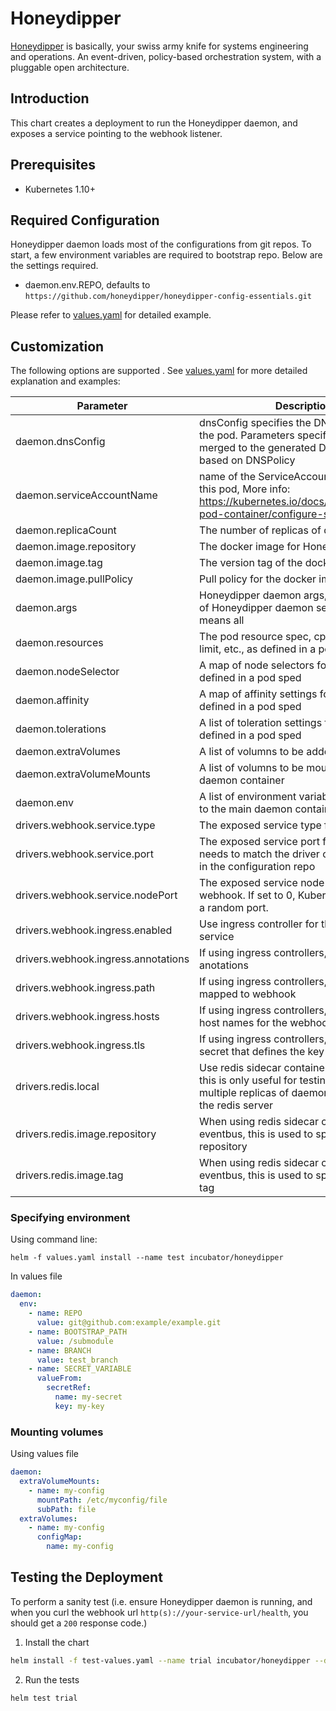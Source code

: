 # Honeydipper

[Honeydipper](https://github.com/honeydipper/honeydipper) is basically, your swiss army knife for systems engineering and operations. An event-driven, policy-based orchestration system, with a pluggable open architecture.

## Introduction

This chart creates a deployment to run the Honeydipper daemon, and exposes a service pointing to the webhook listener.

## Prerequisites

 * Kubernetes 1.10+

## Required Configuration

Honeydipper daemon loads most of the configurations from git repos. To start, a few environment variables are required to bootstrap repo. Below are the settings required.

 * daemon.env.REPO, defaults to `https://github.com/honeydipper/honeydipper-config-essentials.git`

Please refer to [values.yaml](./values.yaml) for detailed example.

## Customization

The following options are supported . See [values.yaml](./values.yaml) for more detailed explanation and examples:

| Parameter | Description | Default |
| --------- | ----------- | ------- |
| daemon.dnsConfig | dnsConfig specifies the DNS parameters of the pod. Parameters specified here will be merged to the generated DNS configuration based on DNSPolicy | |
| daemon.serviceAccountName | name of the ServiceAccount to use to run this pod, More info: https://kubernetes.io/docs/tasks/configure-pod-container/configure-service-account/ | |
| daemon.replicaCount | The number of replicas of daemons to start | 1 |
| daemon.image.repository | The docker image for Honeydipper daemon | `honeydipper/honeydipper` |
| daemon.image.tag | The version tag of the docker image to use | `latest` |
| daemon.image.pullPolicy | Pull policy for the docker image | `Always` |
| daemon.args | Honeydipper daemon args, should be a list of Honeydipper daemon services, empty means all | |
| daemon.resources | The pod resource spec, cpu limit, memory limit, etc., as defined in a pod sped | |
| daemon.nodeSelector | A map of node selectors for the pod, as defined in a pod sped | |
| daemon.affinity | A map of affinity settings for the pod, as defined in a pod sped | |
| daemon.tolerations | A list of toleration settings for the pod, as defined in a pod sped | |
| daemon.extraVolumes | A list of volumns to be added to the pod | |
| daemon.extraVolumeMounts | A list of volumns to be mounted to main daemon container | |
| daemon.env | A list of environment variables to be added to the main daemon container | |
| drivers.webhook.service.type | The exposed service type for the webhook | `LoadBalancer` |
| drivers.webhook.service.port | The exposed service port for the webhook, needs to match the driver configurations set in the configuration repo | 8080 |
| drivers.webhook.service.nodePort | The exposed service node port for the webhook. If set to 0, Kubernetes will assign a random port. | 0 |
| drivers.webhook.ingress.enabled | Use ingress controller for the webhook service | `false` |
| drivers.webhook.ingress.annotations | If using ingress controllers, specify a map of anotations | |
| drivers.webhook.ingress.path | If using ingress controllers, specify the path mapped to webhook | |
| drivers.webhook.ingress.hosts | If using ingress controllers, specify a list of host names for the webhook | |
| drivers.webhook.ingress.tls | If using ingress controllers, specify the secret that defines the key and certs | |
| drivers.redis.local | Use redis sidecar container for eventbus, this is only useful for testing. In production, multiple replicas of daemon should share the redis server | true |
| drivers.redis.image.repository | When using redis sidecar container for eventbus, this is used to specify the image repository | redis |
| drivers.redis.image.tag | When using redis sidecar container for eventbus, this is used to specify the image tag | 5 |

### Specifying environment

Using command line:

```helm
helm -f values.yaml install --name test incubator/honeydipper
```

In values file

```yaml
daemon:
  env:
    - name: REPO
      value: git@github.com:example/example.git
    - name: BOOTSTRAP_PATH
      value: /submodule
    - name: BRANCH
      value: test_branch
    - name: SECRET_VARIABLE
      valueFrom:
        secretRef:
          name: my-secret
          key: my-key
```

### Mounting volumes

Using values file

```yaml
daemon:
  extraVolumeMounts:
    - name: my-config
      mountPath: /etc/myconfig/file
      subPath: file
  extraVolumes:
    - name: my-config
      configMap:
        name: my-config
```

## Testing the Deployment

To perform a sanity test (i.e. ensure Honeydipper daemon is running, and when you curl the webhook url `http(s)://your-service-url/health`, you should get a `200` response code.)

 1. Install the chart

```bash
helm install -f test-values.yaml --name trial incubator/honeydipper --debug
```

 2. Run the tests

```bash
helm test trial
```
